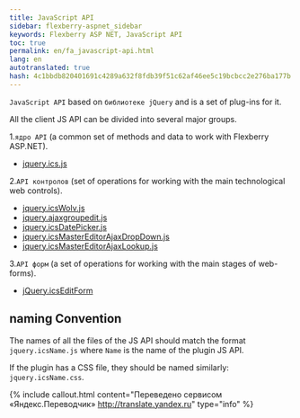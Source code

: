 ```yaml
--- 
title: JavaScript API 
sidebar: flexberry-aspnet_sidebar 
keywords: Flexberry ASP NET, JavaScript API 
toc: true 
permalink: en/fa_javascript-api.html 
lang: en 
autotranslated: true 
hash: 4c1bbdb820401691c4289a632f8fdb39f51c62af46ee5c19bcbcc2e276ba177b 
--- 
```


`JavaScript API` based on `библиотеке jQuery` and is a set of plug-ins for it. 

All the client JS API can be divided into several major groups. 

1.`ядро API` (a common set of methods and data to work with Flexberry ASP.NET). 
* [jquery.ics.js](fa_js-api-core.html) 


2.`API контролов` (set of operations for working with the main technological web controls). 
* [jquery.icsWolv.js](fa_js-api-wolv.html) 
* [jquery.ajaxgroupedit.js](fa_ajax-group-edit.html) 
* [jquery.icsDatePicker.js](fa_date-picker.html) 
* [jquery.icsMasterEditorAjaxDropDown.js](fa_master-editor-ajax-dropdown.html) 
* [jquery.icsMasterEditorAjaxLookup.js](fa_master-editor-ajax-lookup.html) 

3.`API форм` (a set of operations for working with the main stages of web-forms). 
* [jQuery.icsEditForm](fa_editform.html) 

## naming Convention 

The names of all the files of the JS API should match the format `jquery.icsName.js` where `Name` is the name of the plugin JS API. 

If the plugin has a CSS file, they should be named similarly: `jquery.icsName.css`. 



{% include callout.html content="Переведено сервисом «Яндекс.Переводчик» <http://translate.yandex.ru>" type="info" %}